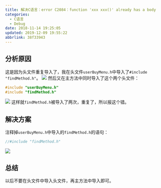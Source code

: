 ```yaml
---
title: 解决C语言：error C2084：function 'xxx xxx()' already has a body
categories: 
  - C语言
  - Debug
date: 2018-11-14 19:25:05
updated: 2019-12-09 19:55:22
abbrlink: 38f33943
---
```

## 分析原因 ##
这是因为头文件重复导入了，我在头文件`userBuyMenu.h`中导入了`#include "findMethod.h"`。
![](https://image-1257720033.cos.ap-shanghai.myqcloud.com/blog/C/debug/alredyHasABody/alreadyhasabody.png)
然后又在主方法中同时导入了这个两个头文件：
```c
#include "userBuyMenu.h"
#include "findMethod.h"
```
![](https://image-1257720033.cos.ap-shanghai.myqcloud.com/blog/C/debug/alredyHasABody/congfudaoru.png)
这样就`findMethod.h`被导入了两次，重复了，所以报这个错。
## 解决方案 ##
注释掉`userBuyMenu.h`中导入的`findMethod.h`的语句：
```c
//#include "findMethod.h"
```
![](https://image-1257720033.cos.ap-shanghai.myqcloud.com/blog/C/debug/alredyHasABody/zhushidiao.png)
## 总结 ##
以后不要在头文件中导入头文件，再主方法中导入即可。
